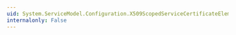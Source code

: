 ```yaml
---
uid: System.ServiceModel.Configuration.X509ScopedServiceCertificateElement
internalonly: False
---
```

